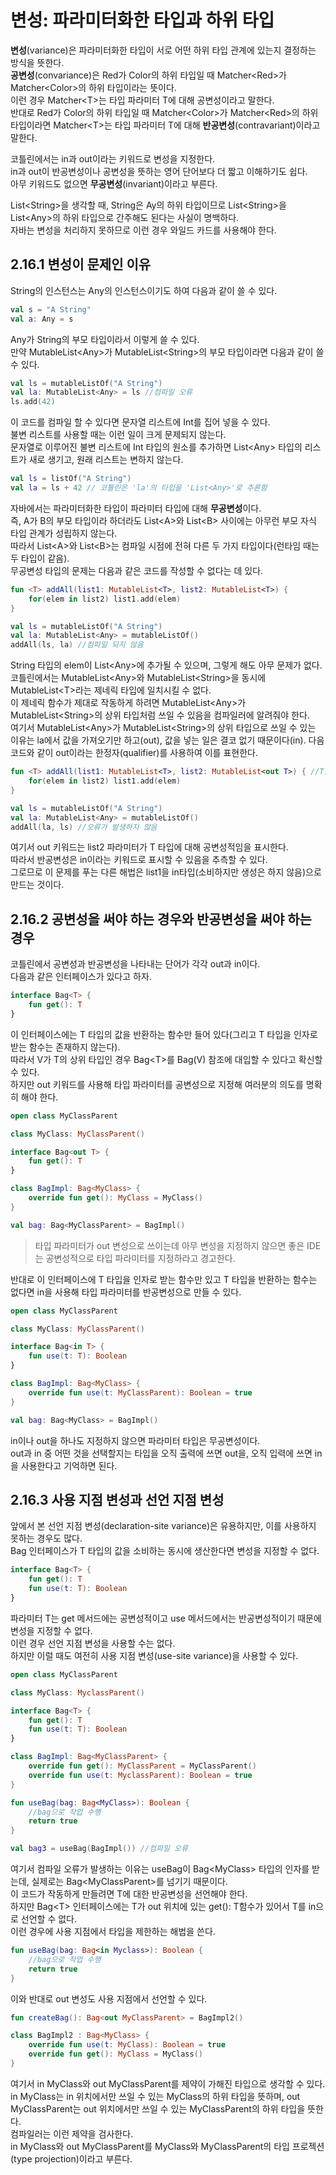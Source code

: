 # 변성: 파라미터화한 타입과 하위 타입
**변성**(variance)은 파라미터화한 타입이 서로 어떤 하위 타입 관계에 있는지 결정하는 방식을 뜻한다.  
**공변성**(convariance)은 Red가 Color의 하위 타입일 때 Matcher\<Red>가 Matcher\<Color>의 하위 타입이라는 뜻이다.  
이런 경우 Matcher\<T>는 타입 파라미터 T에 대해 공변성이라고 말한다.  
반대로 Red가 Color의 하위 타입일 때 Matcher\<Color>가 Matcher\<Red>의 하위 타입이라면 Matcher\<T>는 타입 파라미터 T에 대해 **반공변성**(contravariant)이라고 말한다.

코틀린에서는 in과 out이라는 키워드로 변성을 지정한다.  
in과 out이 반공변성이나 공변성을 뜻하는 영어 단어보다 더 짧고 이해하기도 쉽다.  
아무 키워드도 없으면 **무공변성**(invariant)이라고 부른다.

List\<String>을 생각할 때, String은 Ay의 하위 타입이므로 List\<String>을 List\<Any>의 하위 타입으로 간주해도 된다는 사실이 명백하다.  
자바는 변성을 처리하지 못하므로 이런 경우 와일드 카드를 사용해야 한다.

## 2.16.1 변성이 문제인 이유
String의 인스턴스는 Any의 인스턴스이기도 하여 다음과 같이 쓸 수 있다.
```kotlin
val s = "A String"
val a: Any = s
```
Any가 String의 부모 타입이라서 이렇게 쓸 수 있다.  
만약 MutableList\<Any>가 MutableList\<String>의 부모 타입이라면 다음과 같이 쓸 수 있다.
```kotlin
val ls = mutableListOf("A String")
val la: MutableList<Any> = ls //컴파일 오류
ls.add(42)
```
이 코드를 컴파일 할 수 있다면 문자열 리스트에 Int를 집어 넣을 수 있다.  
불변 리스트를 사용할 때는 이런 일이 크게 문제되지 않는다.  
문자열로 이루어진 불변 리스트에 Int 타입의 원소를 추가하면 List\<Any> 타입의 리스트가 새로 생기고, 원래 리스트는 변하지 않는다.
```kotlin
val ls = listOf("A String")
val la = ls + 42 // 코틀린은 'la'의 타입을 'List<Any>'로 추론함
```
자바에서는 파라미터화한 타입이 파라미터 타입에 대해 **무공변성**이다.  
즉, A가 B의 부모 타입이라 하더라도 List\<A>와 List\<B> 사이에는 아무런 부모 자식 타입 관계가 성립하지 않는다.  
따라서 List\<A>와 List\<B>는 컴파일 시점에 전혀 다른 두 가지 타입이다(런타임 때는 두 타입이 같음).  
무공변성 타입의 문제는 다음과 같은 코드를 작성할 수 없다는 데 있다.
```kotlin
fun <T> addAll(list1: MutableList<T>, list2: MutableList<T>) {
    for(elem in list2) list1.add(elem)
}

val ls = mutableListOf("A String")
val la: MutableList<Any> = mutableListOf()
addAll(ls, la) //컴파일 되지 않음
```
String 타입의 elem이 List\<Any>에 추가될 수 있으며, 그렇게 해도 아무 문제가 없다.  
코틀린에서는 MutableList\<Any>와 MutableList\<String>을 동시에 MutableList\<T>라는 제네릭 타입에 일치시킬 수 없다.  
이 제네릭 함수가 제대로 작동하게 하려면 MutableList\<Any>가 MutableList\<String>의 상위 타입처럼 쓰일 수 있음을 컴파일러에 알려줘야 한다.  
여기서 MutableList\<Any>가 MutableList\<String>의 상위 타입으로 쓰일 수 있는 이유는 la에서 값을 가져오기만 하고(out), 값을 넣는 일은 결코 없기 때문이다(in). 다음 코드와 같이 out이라는 한정자(qualifier)를 사용하여 이를 표현한다.
```kotlin
fun <T> addAll(list1: MutableList<T>, list2: MutableList<out T>) { //T를 공변성으로 만듦
    for(elem in list2) list1.add(elem)
}

val ls = mutableListOf("A String")
val la: MutableList<Any> = mutableListOf()
addAll(la, ls) //오류가 발생하지 않음
```
여기서 out 키워드는 list2 파라미터가 T 타입에 대해 공변성적임을 표시한다.  
따라서 반공변성은 in이라는 키워드로 표시할 수 있음을 추측할 수 있다.  
그로므로 이 문제를 푸는 다른 해법은 list1을 in타입(소비하지만 생성은 하지 않음)으로 만드는 것이다.

## 2.16.2 공변성을 써야 하는 경우와 반공변성을 써야 하는 경우
코틀린에서 공변성과 반공변성을 나타내는 단어가 각각 out과 in이다.  
다음과 같은 인터페이스가 있다고 하자.
```kotlin
interface Bag<T> {
    fun get(): T
}
```
이 인터페이스에는 T 타입의 값을 반환하는 함수만 들어 있다(그리고 T 타입을 인자로 받는 함수는 존재하지 않는다).  
따라서 V가 T의 상위 타입인 경우 Bag\<T>를 Bag(V) 참조에 대입할 수 있다고 확신할 수 있다.  
하지만 out 키워드를 사용해 타입 파라미터를 공변성으로 지정해 여러분의 의도를 명확히 해야 한다.
```kotlin
open class MyClassParent

class MyClass: MyClassParent()

interface Bag<out T> {
    fun get(): T
}

class BagImpl: Bag<MyClass> {
    override fun get(): MyClass = MyClass()
}

val bag: Bag<MyClassParent> = BagImpl()
```
> 타입 파라미터가 out 변성으로 쓰이는데 아무 변성을 지정하지 않으면 좋은 IDE는 공변성적으로 타입 파라미터를 지정하라고 경고한다.

반대로 이 인터페이스에 T 타입을 인자로 받는 함수만 있고 T 타입을 반환하는 함수는 없다면 in을 사용해 타입 파라미터를 반공변성으로 만들 수 있다.
```kotlin
open class MyClassParent

class MyClass: MyClassParent()

interface Bag<in T> {
    fun use(t: T): Boolean
}

class BagImpl: Bag<MyClass> {
    override fun use(t: MyClassParent): Boolean = true
}

val bag: Bag<MyClass> = BagImpl()
```
in이나 out을 하나도 지정하지 않으면 파라미터 타입은 무공변성이다.  
out과 in 중 어떤 것을 선택할지는 타입을 오직 출력에 쓰면 out을, 오직 입력에 쓰면 in을 사용한다고 기억하면 된다.

## 2.16.3 사용 지점 변성과 선언 지점 변성
앞에서 본 선언 지점 변성(declaration-site variance)은 유용하지만, 이를 사용하지 못하는 경우도 많다.  
Bag 인터페이스가 T 타입의 값을 소비하는 동시에 생산한다면 변성을 지정할 수 없다.
```kotlin
interface Bag<T> {
    fun get(): T
    fun use(t: T): Boolean
}
```
파라미터 T는 get 메서드에는 공변성적이고 use 메서드에서는 반공변성적이기 때문에 변성을 지정할 수 없다.  
이런 경우 선언 지점 변성을 사용할 수는 없다.  
하지만 이럴 때도 여전히 사용 지점 변성(use-site variance)을 사용할 수 있다.
```kotlin
open class MyClassParent

class MyClass: MyclassParent()

interface Bag<T> {
    fun get(): T
    fun use(t: T): Boolean
}

class BagImpl: Bag<MyClassParent> {
    override fun get(): MyClassParent = MyClassParent()
    override fun use(t: MyclassParent): Boolean = true
}

fun useBag(bag: Bag<MyClass>): Boolean {
    //bag으로 작업 수행
    return true
}

val bag3 = useBag(BagImpl()) //컴파일 오류
```
여기서 컴파일 오류가 발생하는 이유는 useBag이 Bag\<MyClass> 타입의 인자를 받는데, 실제로는 Bag\<MyClassParent>를 넘기기 때문이다.  
이 코드가 작동하게 만들려면 T에 대한 반공변성을 선언해야 한다.  
하지만 Bag\<T> 인터페이스에는 T가 out 위치에 있는 get(): T함수가 있어서 T를 in으로 선언할 수 없다.  
이런 경우에 사용 지점에서 타입을 제한하는 해법을 쓴다.
```kotlin
fun useBag(bag: Bag<in Myclass>): Boolean {
    //bag으로 작업 수행
    return true
}
```
이와 반대로 out 변성도 사용 지점에서 선언할 수 있다.
```kotlin
fun createBag(): Bag<out MyClassParent> = BagImpl2()

class BagImpl2 : Bag<MyClass> {
    override fun use(t: MyClass): Boolean = true
    override fun get(): MyClass = MyClass()
}
```
여기서 in MyClass와 out MyClassParent를 제약이 가해진 타입으로 생각할 수 있다.  
in MyClass는 in 위치에서만 쓰일 수 있는 MyClass의 하위 타입을 뜻하며, out MyClassParent는 out 위치에서만 쓰일 수 있는 MyClassParent의 하위 타입을 뜻한다.  
컴파일러는 이런 제약을 검사한다.  
in MyClass와 out MyClassParent를 MyClass와 MyClassParent의 타입 프로젝션(type projection)이라고 부른다.
